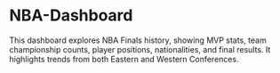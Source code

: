 # NBA-Dashboard
This dashboard explores NBA Finals history, showing MVP stats, team championship counts, player positions, nationalities, and final results. It highlights trends from both Eastern and Western Conferences.
